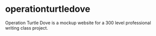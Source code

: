 # operationturtledove
Operation Turtle Dove is a mockup website for a 300 level professional writing class project.
